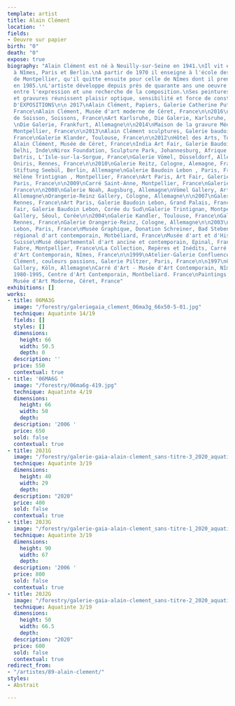 ```yaml
---
template: artist
title: Alain Clément
location: ''
fields:
- Oeuvre sur papier
birth: "0"
death: "0"
expose: true
biography: "Alain Clément est né à Neuilly-sur-Seine en 1941.\nIl vit et travaille
  à Nîmes, Paris et Berlin.\nA partir de 1970 il enseigne à l'école des Beaux-arts
  de Montpellier, qu'il quitte ensuite pour celle de Nîmes dont il prend la direction
  en 1985.\nL'artiste développe depuis près de quarante ans une oeuvre abstraite située
  entre l'expression et une recherche de la composition.\nSes peintures, sculptures
  et gravures réunissent plaisir optique, sensibilité et force de construction.\n\n\nSELECTION
  D'EXPOSITIONS\n\n 2017\nAlain Clément, Papiers, Galerie Catherine Putman, Paris,
  France\nAlain Clément, Musée d'art moderne de Céret, France\n\n2016\nArsenal Musée
  de Soisson, Soissons, France\nArt Karlsruhe, Die Galerie, Karlsruhe, Allemagne\n\n2015
  \nDie Galerie, Frankfurt, Allemagne\n\n2014\nMaison de la gravure Méditerranée,
  Montpellier, France\n\n2013\nAlain Clément sculptures, Galerie baudoin lebon, Paris,
  France\nGalerie Klander, Toulouse, France\n\n2012\nHôtel des Arts, Toulon\nDonation
  Alain Clément, Musée de Céret, France\nIndia Art Fair, Galerie Baudoin Lebon, New
  Delhi, Inde\nNirox Foundation, Sculpture Park, Johannesburg, Afrique du Sud\nVilla
  Datris, L'Isle-sur-la-Sorgue, France\nGalerie Vömel, Düsseldorf, Allemagne\n\n2011\nGalerie
  Oniris, Rennes, France\n\n2010\nGalerie Reitz, Cologne, Alemagne, France\nNolde
  Stiftung Seebül, Berlin, Allemagne\nGalerie Baudoin Lebon , Paris, France\nGalerie
  Hélène Trintignan , Montpellier, France\nArt Paris, Art Fair, Galerie Baudoin Lebon,
  Paris, France\n\n2009\nCarré Saint-Anne, Montpellier, France\nGalerie Oniris, Rennes,
  France\n\n2008\nGalerie Noah, Augsburg, Allemagne\nVömel Gallery, Art Karlsruhe,
  Allemagne\nOrangerie-Reinz Gallery, Cologne, Allemagne\n\n2007\nGalerie Oniris,
  Rennes, France\nArt Paris, Galerie Baudoin Lebon, Grand Palais, France\nSéoul Art
  Fair, Galerie Baudoin Lebon, Corée du Sud\nGalerie Trintignan, Montpellier, France\n\n2006\nK
  Gallery, Séoul, Corée\n\n2004\nGalerie Kandler, Toulouse, France\nGalerie Oniris,
  Rennes, France\nGalerie Orangerie-Reinz, Cologne, Allemagne\n\n2003\nGalerie Baudoin
  Lebon, Paris, France\nMusée Graphique, Donation Schreiner, Bad Steben, Allemagne\n\n2002\nCentre
  régional d'art contemporain, Motbéliard, France\nMusée d'art et d'Histoire, Neuchâtel,
  Suisse\nMusé départemental d'art ancine et contemporain, Epinal, France\n\n2001\nMusée
  Fabre, Montpellier, France\nLa Collection, Repères et Inédits, Carré d'Art - Musée
  d'Art Contemporain, Nîmes, France\n\n1999\nAtelier-Galerie Confluences, Nîmes, France\n\n1998\nAlain
  Clément, couleurs passions, Galerie Piltzer, Paris, France\n\n1997\nOrangerie-Reinz
  Gallery, Köln, Allemagne\nCarré d'Art - Musée d'Art Contemporain, Nîmes, France\n\n1996\nPaintings
  1980-1995, Centre d'Art Contemporain, Montbeliard. France\nPaintings 1980-1995,
  Musée d'Art Moderne, Céret, France"
exhibitions: []
works:
- title: 06MA3G
  image: "/forestry/galeriegaia_clement_06ma3g_66x50-5-01.jpg"
  technique: Aquatinte 14/19
  fields: []
  styles: []
  dimensions:
    height: 66
    width: 50.5
    depth: 0
  description: ''
  price: 550
  contextual: true
- title: '06MA6G '
  image: "/forestry/06ma6g-419.jpg"
  technique: Aquatinte 4/19
  dimensions:
    height: 66
    width: 50
    depth: 
  description: '2006 '
  price: 650
  sold: false
  contextual: true
- title: 20J1G
  image: "/forestry/galerie-gaia-alain-clement_sans-titre-3_2020_aquatinte_39-8-x-28-5-cm.jpg"
  technique: Aquatinte 3/19
  dimensions:
    height: 40
    width: 29
    depth: 
  description: "2020"
  price: 400
  sold: false
  contextual: true
- title: 20J3G
  image: "/forestry/galerie-gaia-alain-clement_sans-titre-1_2020_aquatinte_90-x-67-cm.jpg"
  technique: Aquatinte 3/19
  dimensions:
    height: 90
    width: 67
    depth: 
  description: '2006 '
  price: 800
  sold: false
  contextual: true
- title: 20J2G
  image: "/forestry/galerie-gaia-alain-clement_sans-titre-2_2020_aquatinte_50-x-66_5-cm.jpg"
  technique: Aquatinte 3/19
  dimensions:
    height: 50
    width: 66.5
    depth: 
  description: "2020"
  price: 600
  sold: false
  contextual: true
redirect_from:
- "/artistes/89-alain-clement/"
styles:
- Abstrait

---
```

